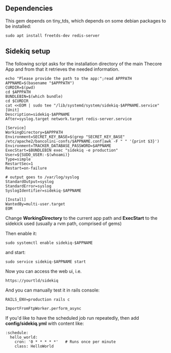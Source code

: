 Dependencies
------------

This gem depends on tiny\_tds, which depends on some debian packages to
be installed:

    sudo apt install freetds-dev redis-server

Sidekiq setup
-------------

The following script asks for the installation directory of the main Thecore App and from that it retrieves the needed information.

    echo "Please provide the path to the app:";read APPPATH
    APPNAME=$(basename "$APPPATH")
    CURDIR=$(pwd)
    cd $APPPATH
    BUNDLEBIN=$(which bundle)
    cd $CURDIR
    cat <<EOM | sudo tee "/lib/systemd/system/sidekiq-$APPNAME.service"
    [Unit]
    Description=sidekiq-$APPNAME
    After=syslog.target network.target redis-server.service

    [Service]
    WorkingDirectory=$APPPATH
    Environment=SECRET_KEY_BASE=$(grep "SECRET_KEY_BASE" /etc/apache2/bancolini-confs/$APPNAME.conf|awk -F " " '{print $3}')
    Environment=TRACKER_DATABASE_PASSWORD=$APPNAME
    ExecStart=$BUNDLEBIN exec "sidekiq -e production" 
    User=${SUDO_USER:-$(whoami)}
    Type=simple
    RestartSec=1
    Restart=on-failure

    # output goes to /var/log/syslog
    StandardOutput=syslog
    StandardError=syslog
    SyslogIdentifier=sidekiq-$APPNAME

    [Install]
    WantedBy=multi-user.target
    EOM

Change **WorkingDirectory** to the current app path and **ExecStart** to
the sidekick used (usually a rvm path, comprised of gems)

Then enable it:

    sudo systemctl enable sidekiq-$APPNAME

and start:

    sudo service sidekiq-$APPNAME start

Now you can access the web ui, i.e.

    https://yourtld/sidekiq

And you can manually test it in rails console:

    RAILS_ENV=production rails c

    ImportFromFtpWorker.perform_async

If you'd like to have the scheduled job run repeatedly, then add
**config/sidekiq.yml** with content like:

    :schedule:
      hello_world:
        cron: '0 * * * * *'   # Runs once per minute
        class: HelloWorld
